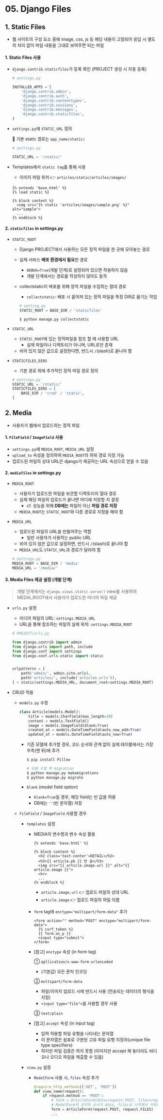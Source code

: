 # 05. Django Files



## 1. Static Files

- 웹 사이트의 구성 요소 중에 image, css, js 등 해당 내용이 고정되어 응답 시 별도의 처리 없이 파일 내용을 그대로 보여주면 되는 파일



####  1. Static Files 사용

- `django.contrib.staticfiles`가 등록 확인 (PROJECT 생성 시 자동 등록)

  ```python
  # settings.py
  
  INSTALLED_APPS = [
      'django.contrib.admin',
      'django.contrib.auth',
      'django.contrib.contenttypes',
      'django.contrib.sessions',
      'django.contrib.messages',
      'django.contrib.staticfiles',
  ]
  ```

- `settings.py`에 `STATIC_URL` 정의

  📌 기본 static 경로는 `app_name/static/`

  ```python
  # settings.py
  
  STATIC_URL = '/static/'
  ```

- Templates에서 `static tag`를 통해 사용

  - 이미지 파일 위치 👉 `articles/static/articles/images/`

  ```django
  {% extends 'base.html' %}
  {% load static %}
  
  {% block content %}
    <img src="{% static 'articles/images/sample.png' %}" alt="sample">
    ...
  {% endblock %}
  ```

  

####  2. `staticfiles` in settings.py

- `STATIC_ROOT`

  - Django PROJECT에서 사용하는 모든 정적 파일을 한 곳에 모아놓는 경로

  - 실제 서비스 **배포 환경에서 필요**한 경로

    - `DEBUG=True`(개발 단계)로 설정되어 있으면 작용하지 않음
    - 개발 단계에서는 경로를 작성하지 않아도 동작

  - collectstatic이 배포를 위해 정적 파일을 수집하는 절대 경로

    - `collectstatic`: 배포 시 흩어져 있는 정적 파일을 특정 DIR로 옮기는 작업

    ```python
    # setting.py
    STATIC_ROOT = BASE_DIR / 'staticfiles'
    ```

    ```bash
    $ python manage.py collectstatic
    ```

  

- `STATIC_URL`

  - `STATIC_ROOT`에 있는 정적파일을 참조 할 때 사용할 URL
    - 실제 파일이나 디렉토리가 아니며, URL로만 존재
  - 비어 있지 않은 값으로 설정한다면, 반드시 `/`(slash)로 끝나야 함



- `STATICFILES_DIRS`

  - 기본 경로 외에 추가적인 정적 파일 경로 정의

  ```python
  # settings.py
  STATIC_URL = '/static/'
  STATICFILES_DIRS = [
      BASE_DIR / 'crud' / 'static',
  ]
  ```

  

## 2. Media

- 사용자가 웹에서 업로드하는 정적 파일



####  1. `FileField` / `ImageField` 사용

- `settings.py`에 `MEDIA_ROOT`, `MEDIA_URL` 설정
- `upload_to` 속성을 정의하여 `MEDIA_ROOT`의 하위 경로 지정 가능
- 업로드된 파일의 상대 URL은 django가 제공하는 URL 속성으로 얻을 수 있음



####  2.  `mediafiles` in settings.py

- `MEDIA_ROOT`

  - 사용자가 업로드한 파일을 보관할 디렉토리의 절대 경로
  - 실제 해당 파일의 업로드가 끝나면 어디에 저장할 지 결정
    - cf. 성능을 위해 **DB에는** 파일이 아닌 **파일 경로 저장**
  - `MEDIA_ROOT`는 `STATIC_ROOT`와 다른 경로로 지정을 해야 함

  

- `MEDIA_URL`

  - 업로드된 파일의 URL을 만들어주는 역할
    - 일반 사용자가 사용하는 public URL
  - 비어 있지 않은 값으로 설정하면, 반드시 `/`(slash)로 끝나야 함
  - `MEDIA_URL`도 `STATIC_URL`과 경로가 달라야 함

  ```python
  # settings.py
  MEDIA_ROOT = BASE_DIR / 'media'
  MEDIA_URL = '/media/'
  ```



#### 3. Media Files 제공 설정 (개발 단계)

>  개발 단계에서는 `django.views.static.serve()` view를 사용하여 MEDIA_ROOT에서 사용자가 업로드한 미디어 파일 제공

- `urls.py` 설정

  - 미디어 파일의 URL: `settings.MEDIA_URL`
  - URL을 통해 참조하는 파일의 실제 위치: `settings.MEDIA_ROOT`

  ```python
  # PROJECT/urls.py
  
  from django.contrib import admin
  from django.urls import path, include
  from django.conf import settings
  from django.conf.urls.static import static
  
  
  urlpatterns = [
      path('admin/', admin.site.urls),
      path('articles/', include('articles.urls')),
  ] + static(settings.MEDIA_URL, document_root=settings.MEDIA_ROOT)
  ```

  

- CRUD 적용

  - `models.py` 수정 

    ```python
    class Article(models.Model):
        title = models.CharField(max_length=20)
        content = models.TextField()
        image = models.ImageField(blank=True)
        created_at = models.DateTimeField(auto_now_add=True)
        updated_at = models.DateTimeField(auto_now=True)
    ```

    - 기존 모델에 추가할 경우, 코드 순서와 관계 없이 실제 테이블에서는 가장 우측(맨 뒤)에 추가

      ```bash
      $ pip install Pillow
      
      # 모델 수정 후 migration
      $ python manage.py makemigrations
      $ python manage.py migrate
      ```

    - `blank` (model field option)

      - `blank=True`일 경우, 해당 field는 빈 값을 허용
      - DB에는 `''`(빈 문자열) 저장

  

  - `FileField` / `ImageField` 사용할 경우

    - `templates` 설정

      - MEDIA의 변수명과 변수 속성 활용

        ```django
        {% extends 'base.html' %}
        
        {% block content %}
          <h2 class='text-center'>DETAIL</h2>
          <h3>{{ article.pk }} 번 글</h3>
          <img src="{{ article.image.url }}" alt="{{ article.image }}">
          <hr>
          ...
        {% endblock %}
        ```

        - `article.image.url` 👉 업로드 파일의 상대 URL
        - `article.image` 👉 업로드 파일의 파일 이름

        

      - `form` tag에 `enctype="multipart/form-data"` 추가

        ```django
        <form action="" method="POST" enctype="multipart/form-data">
          {% csrf_token %}
          {{ form.as_p }}
          <input type="submit">
        </form>
        ```

      - [참고] `enctype` 속성 (in form tag)

        ① `apllication/x-www-form-urlencoded`

        - (기본값) 모든 문자 인코딩

        ② `multipart/form-data`

        - 파일/이미지 업로드 시에 반드시 사용 (전송되는 데이터의 형식을 지정)
        - `<input type="file">`을 사용할 경우 사용

        ③ `text/plain`

      - [참고] `accept` 속성 (in input tag)

        - 입력 허용할 파일 유형을 나타내는 문자열
        - 이 문자열은 쉼표로 구분된 고유 파일 유형 지정자(unique file type specifiers)
        - 하지만 파일 검증은 하지 못함 (이미지만 accept 해 놓더라도 비디오나 오디오 파일을 제출할 수 있음)

        

    - `view.py` 설정

      - `ModelForm` 사용 시, `files` 속성 추가

        ```python
        @require_http_methods(['GET', 'POST'])
        def view_name(request):
            if request.method == 'POST':
                # form = ArticleForm(data=request.POST, files=request.FILES)
                # ModelForm의 인자의 순서가 data, files로 시작해서 키워드 생략 가능
                form = ArticleForm(request.POST, request.FILES)
                ...
        ```

        

